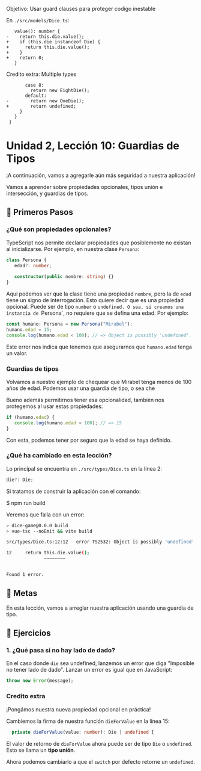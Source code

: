 Objetivo: Usar guard clauses para proteger codigo inestable

En `./src/models/Dice.ts`:

```
   value(): number {
-    return this.die.value();
+    if (this.die instanceof Die) {
+      return this.die.value();
+    }
+    return 0;
   }
```

Credito extra: Multiple types

```
       case 8:
         return new EightDie();
       default:
-        return new OneDie();
+        return undefined;
     }
   }
 }
```

# Unidad 2, Lección 10: Guardias de Tipos

¡A continuación, vamos a agregarle aún más seguridad a nuestra aplicación!

Vamos a aprender sobre propiedades opcionales, tipos unión e intersección, y guardias de tipos.

## 🐾 Primeros Pasos

### ¿Qué son propiedades opcionales?

TypeScript nos permite declarar propiedades que posiblemente no existan al inicializarse. Por ejemplo, en nuestra clase `Persona`:

```typescript
class Persona {
   edad?: number;
   
   constructor(public nombre: string) {}
}
```

Aquí podemos ver que la clase tiene una propiedad `nombre`, pero la de `edad` tiene un signo de interrogación. Esto quiere decir que es una propiedad opcional. Puede ser de tipo `number` o `undefined. O sea, si creamos una instancia de `Persona`, no requiere que se defina una edad. Por ejemplo:

```typescript 
const humano: Persona = new Persona("Mirabel");
humano.edad = 15;
console.log(humano.edad < 100); // => Object is possibly 'undefined'.
```

Este error nos indica que tenemos que asegurarnos que `humano.edad` tenga un valor. 

### Guardias de tipos

Volvamos a nuestro ejemplo de chequear que Mirabel tenga menos de 100 años de edad. Podemos usar una guardia de tipo, o sea che

Bueno además permitirnos tener esa opcionalidad, también nos protegemos al usar estas propiedades:

```typescript
if (humano.edad) {
   console.log(humano.edad < 100); // => 15
}
```

Con esta, podemos tener por seguro que la edad se haya definido.

### ¿Qué ha cambiado en esta lección?

Lo principal se encuentra en `./src/types/Dice.ts` en la línea 2:

```typescript
die?: Die;
```

Si tratamos de construir la aplicación con el comando:

   $ npm run build
   
Veremos que falla con un error:

```bash
> dice-game@0.0.0 build
> vue-tsc --noEmit && vite build

src/types/Dice.ts:12:12 - error TS2532: Object is possibly 'undefined'.

12     return this.die.value();
              ~~~~~~~~


Found 1 error.
```

## 🥅 Metas

En esta lección, vamos a arreglar nuestra aplicación usando una guardia de tipo.

## 🤸 Ejercicios

### 1. ¿Qué pasa si no hay lado de dado?

En el caso donde `die` sea undefined, lanzemos un error que diga "Imposible no tener lado de dado". Lanzar un error es igual que en JavaScript:

```typescript
throw new Error(message);
```

### Credito extra

¡Pongámos nuestra nueva propiedad opcional en práctica!

Cambiemos la firma de nuestra función `dieForValue` en la línea 15:

```typescript
  private dieForValue(value: number): Die | undefined {
```

El valor de retorno de `dieForValue` ahora puede ser de tipo `Die` o `undefined`. Esto se llama un **tipo unión**.

Ahora podemos cambiarlo a que el `switch` por defecto retorne un `undefined`.
